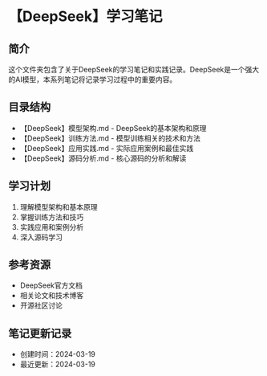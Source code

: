 # 【DeepSeek】学习笔记

## 简介
这个文件夹包含了关于DeepSeek的学习笔记和实践记录。DeepSeek是一个强大的AI模型，本系列笔记将记录学习过程中的重要内容。

## 目录结构
- 【DeepSeek】模型架构.md - DeepSeek的基本架构和原理
- 【DeepSeek】训练方法.md - 模型训练相关的技术和方法
- 【DeepSeek】应用实践.md - 实际应用案例和最佳实践
- 【DeepSeek】源码分析.md - 核心源码的分析和解读

## 学习计划
1. 理解模型架构和基本原理
2. 掌握训练方法和技巧
3. 实践应用和案例分析
4. 深入源码学习

## 参考资源
- DeepSeek官方文档
- 相关论文和技术博客
- 开源社区讨论

## 笔记更新记录
- 创建时间：2024-03-19
- 最近更新：2024-03-19
